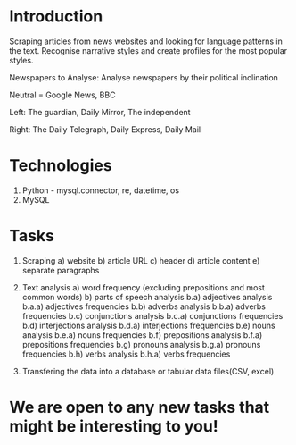 # Introduction
Scraping articles from news websites and looking for language patterns in the text.
Recognise narrative styles and create profiles for the most popular styles.

Newspapers to Analyse:
Analyse newspapers by their political inclination

Neutral = Google News, BBC

Left: The guardian, Daily Mirror, The independent

Right: The Daily Telegraph, Daily Express, Daily Mail

# Technologies

1. Python - mysql.connector, re, datetime, os
2. MySQL

# Tasks
1. Scraping 
	a) website
	b) article URL
	c) header
	d) article content
	e) separate paragraphs

2. Text analysis
	a) word frequency (excluding prepositions and most common words)
	b) parts of speech analysis
		b.a) adjectives analysis
			b.a.a) adjectives frequencies
		b.b) adverbs analysis
			b.b.a) adverbs frequencies
		b.c) conjunctions analysis
			b.c.a) conjunctions frequencies
		b.d) interjections analysis
			b.d.a) interjections frequencies
		b.e) nouns analysis
			b.e.a) nouns frequencies
		b.f) prepositions analysis
			b.f.a) prepositions frequencies
		b.g) pronouns analysis
			b.g.a) pronouns frequencies
		b.h) verbs analysis
			b.h.a) verbs frequencies

3. Transfering the data into a database or tabular data files(CSV, excel)

# We are open to any new tasks that might be interesting to you! 
